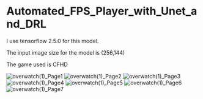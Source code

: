 # Automated_FPS_Player_with_Unet_and_DRL
I use tensorflow 2.5.0 for this model.

The input image size for the model is (256,144)

The game used is CFHD

![overwatch(1)_Page1](https://user-images.githubusercontent.com/75157161/124718412-ab4c5080-df38-11eb-85ae-56e21ac93744.png)
![overwatch(1)_Page2](https://user-images.githubusercontent.com/75157161/124718472-b69f7c00-df38-11eb-9138-840a42aa1efc.png)
![overwatch(1)_Page3](https://user-images.githubusercontent.com/75157161/124718493-bbfcc680-df38-11eb-90b6-53705db366ba.png)
![overwatch(1)_Page4](https://user-images.githubusercontent.com/75157161/124718501-bdc68a00-df38-11eb-92a0-65d9cfcc079d.png)
![overwatch(1)_Page5](https://user-images.githubusercontent.com/75157161/124718507-be5f2080-df38-11eb-85b4-9036a50293bf.png)
![overwatch(1)_Page6](https://user-images.githubusercontent.com/75157161/124718513-be5f2080-df38-11eb-8017-7bd8aa6b0dcb.png)
![overwatch(1)_Page7](https://user-images.githubusercontent.com/75157161/124718515-bef7b700-df38-11eb-92e8-7c64e3845dac.png)
